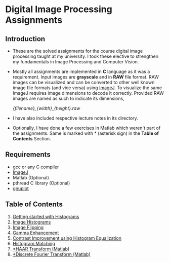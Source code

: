 # Digital Image Processing Assignments

## Introduction

- These are the solved assignments for the course digital image processing taught at my university. I took these elective to strengthen my fundamentals in Image Processing and Computer Vision.

- Mostly all assignments are implemented in **C** language as it was a requirement. Input images are **grayscale** and in **RAW** file format. RAW images can be visualized and can be converted to other well known image file formats (and vice versa) using [ImageJ](https://imagej.nih.gov/ij/index.html). To visualize the same ImageJ requires image dimensions to decode it correctly. Provided RAW images are named as such to indicate its dimensions, 

    *{filename}\_{width}\_{height}.raw*

- I have also included respective lecture notes in its directory. 

- Optionally, I have done a few exercises in Matlab which weren't part of the assignments. Same is marked with * (asterisk sign) in the **Table of Contents** Section.

## Requirements

- gcc or any C compiler
- [ImageJ](https://imagej.nih.gov/ij/index.html)
- Matlab (Optional)
- pthread C library (Optional)
- [gnuplot](http://www.gnuplot.info/)


## Table of Contents

1. [Getting started with Histograms](A1)
2. [Image Histograms](A2)
3. [Image Flipping](A3)
4. [Gamma Enhancement](A4)
5. [Contrast Improvement using Histogram Equalization](A5)
6. [Histogram Matching](A6)
7. [*HAAR Transform (Matlab)](A7)
7. [*Discrete Fourier Transform (Matlab)](A8)